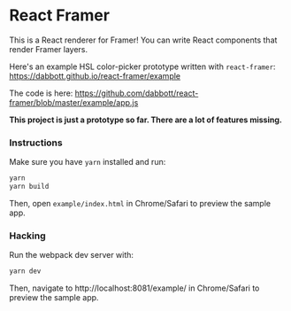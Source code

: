 # React Framer

This is a React renderer for Framer! You can write React components that render Framer layers.

Here's an example HSL color-picker prototype written with `react-framer`: https://dabbott.github.io/react-framer/example

The code is here: https://github.com/dabbott/react-framer/blob/master/example/app.js

**This project is just a prototype so far. There are a lot of features missing.**

### Instructions

Make sure you have `yarn` installed and run:

```bash
yarn
yarn build
```

Then, open `example/index.html` in Chrome/Safari to preview the sample app.

### Hacking

Run the webpack dev server with:

```bash
yarn dev
```

Then, navigate to http://localhost:8081/example/ in Chrome/Safari to preview the sample app.

